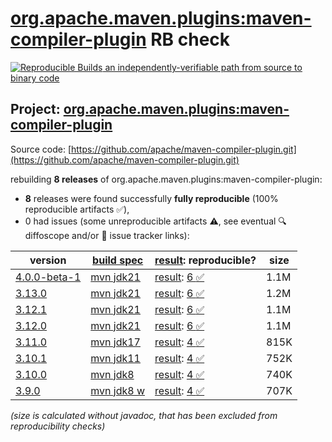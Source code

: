 [org.apache.maven.plugins:maven-compiler-plugin](https://central.sonatype.com/artifact/org.apache.maven.plugins/maven-compiler-plugin/versions) RB check
=======

[![Reproducible Builds](https://reproducible-builds.org/images/logos/rb.svg) an independently-verifiable path from source to binary code](https://reproducible-builds.org/)

## Project: [org.apache.maven.plugins:maven-compiler-plugin](https://central.sonatype.com/artifact/org.apache.maven.plugins/maven-compiler-plugin/versions)

Source code: [https://github.com/apache/maven-compiler-plugin.git](https://github.com/apache/maven-compiler-plugin.git)

rebuilding **8 releases** of org.apache.maven.plugins:maven-compiler-plugin:
- **8** releases were found successfully **fully reproducible** (100% reproducible artifacts :white_check_mark:),
- 0 had issues (some unreproducible artifacts :warning:, see eventual :mag: diffoscope and/or :memo: issue tracker links):

| version | [build spec](/BUILDSPEC.md) | [result](https://reproducible-builds.org/docs/jvm/): reproducible? | size |
| -- | --------- | ------ | -- |
| [4.0.0-beta-1](https://central.sonatype.com/artifact/org.apache.maven.plugins/maven-compiler-plugin/4.0.0-beta-1/pom) | [mvn jdk21](maven-compiler-plugin-4.0.0-beta-1.buildspec) | [result](maven-compiler-plugin-4.0.0-beta-1.buildinfo): [6 :white_check_mark: ](maven-compiler-plugin-4.0.0-beta-1.buildcompare) | 1.1M |
| [3.13.0](https://central.sonatype.com/artifact/org.apache.maven.plugins/maven-compiler-plugin/3.13.0/pom) | [mvn jdk21](maven-compiler-plugin-3.13.0.buildspec) | [result](maven-compiler-plugin-3.13.0.buildinfo): [6 :white_check_mark: ](maven-compiler-plugin-3.13.0.buildcompare) | 1.2M |
| [3.12.1](https://central.sonatype.com/artifact/org.apache.maven.plugins/maven-compiler-plugin/3.12.1/pom) | [mvn jdk21](maven-compiler-plugin-3.12.1.buildspec) | [result](maven-compiler-plugin-3.12.1.buildinfo): [6 :white_check_mark: ](maven-compiler-plugin-3.12.1.buildcompare) | 1.1M |
| [3.12.0](https://central.sonatype.com/artifact/org.apache.maven.plugins/maven-compiler-plugin/3.12.0/pom) | [mvn jdk21](maven-compiler-plugin-3.12.0.buildspec) | [result](maven-compiler-plugin-3.12.0.buildinfo): [6 :white_check_mark: ](maven-compiler-plugin-3.12.0.buildcompare) | 1.1M |
| [3.11.0](https://central.sonatype.com/artifact/org.apache.maven.plugins/maven-compiler-plugin/3.11.0/pom) | [mvn jdk17](maven-compiler-plugin-3.11.0.buildspec) | [result](maven-compiler-plugin-3.11.0.buildinfo): [4 :white_check_mark: ](maven-compiler-plugin-3.11.0.buildcompare) | 815K |
| [3.10.1](https://central.sonatype.com/artifact/org.apache.maven.plugins/maven-compiler-plugin/3.10.1/pom) | [mvn jdk11](maven-compiler-plugin-3.10.1.buildspec) | [result](maven-compiler-plugin-3.10.1.buildinfo): [4 :white_check_mark: ](maven-compiler-plugin-3.10.1.buildcompare) | 752K |
| [3.10.0](https://central.sonatype.com/artifact/org.apache.maven.plugins/maven-compiler-plugin/3.10.0/pom) | [mvn jdk8](maven-compiler-plugin-3.10.0.buildspec) | [result](maven-compiler-plugin-3.10.0.buildinfo): [4 :white_check_mark: ](maven-compiler-plugin-3.10.0.buildcompare) | 740K |
| [3.9.0](https://central.sonatype.com/artifact/org.apache.maven.plugins/maven-compiler-plugin/3.9.0/pom) | [mvn jdk8 w](maven-compiler-plugin-3.9.0.buildspec) | [result](maven-compiler-plugin-3.9.0.buildinfo): [4 :white_check_mark: ](maven-compiler-plugin-3.9.0.buildcompare) | 707K |

<i>(size is calculated without javadoc, that has been excluded from reproducibility checks)</i>
